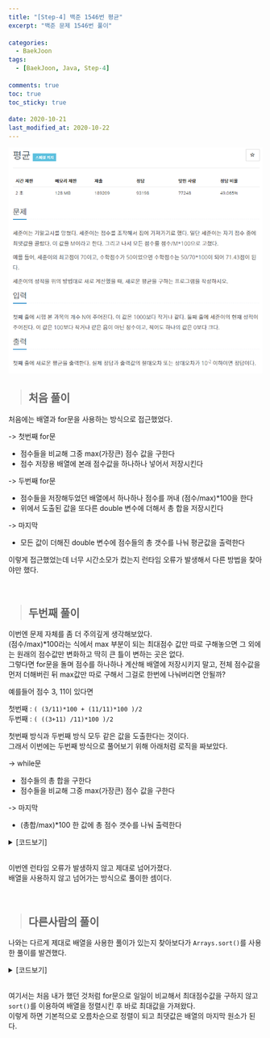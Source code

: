 ```yaml
---
title: "[Step-4] 백준 1546번 평균"
excerpt: "백준 문제 1546번 풀이"

categories:
  - BaekJoon
tags:
  - [BaekJoon, Java, Step-4]

comments: true
toc: true
toc_sticky: true

date: 2020-10-21
last_modified_at: 2020-10-22
---
```


<p align="center">
  <img width="calc(100% - #{$right-sidebar-width-narrow})" height="auto" src="/assets/images/baekjoon/1546.PNG">
</p>

> ## 처음 풀이

처음에는 배열과 for문을 사용하는 방식으로 접근했었다.

-> 첫번째 for문

- 점수들을 비교해 그중 max(가장큰) 점수 값을 구한다
- 점수 저장용 배열에 본래 점수값을 하나하나 넣어서 저장시킨다

-> 두번째 for문

- 점수들을 저장해두었던 배열에서 하나하나 점수를 꺼내 (점수/max)\*100을 한다
- 위에서 도출된 값을 또다른 double 변수에 더해서 총 합을 저장시킨다

-> 마지막

- 모든 값이 더해진 double 변수에 점수들의 총 갯수를 나눠 평균값을 출력한다

이렇게 접근했었는데 너무 시간소모가 컸는지 런타임 오류가 발생해서 다른 방법을 찾아야만 했다.

<br>

> ## 두번째 풀이

이번엔 문제 자체를 좀 더 주의깊게 생각해보았다.  
(점수/max)\*100라는 식에서 max 부분이 되는 최대점수 값만 따로 구해놓으면 그 외에는 원래의 점수값만 변화하고 딱히 큰 틀이 변하는 곳은 없다.  
그렇다면 for문을 돌며 점수를 하나하나 계산해 배열에 저장시키지 말고, 전체 점수값을 먼저 더해버린 뒤 max값만 따로 구해서 그걸로 한번에 나눠버리면 안될까?

예를들어 점수 3, 11이 있다면

첫번째 : `( (3/11)*100 + (11/11)*100 )/2`  
두번째 : `( ((3+11) /11)*100 )/2`

첫번째 방식과 두번째 방식 모두 같은 값을 도출한다는 것이다.  
그래서 이번에는 두번째 방식으로 풀어보기 위해 아래처럼 로직을 짜보았다.

-> while문

- 점수들의 총 합을 구한다
- 점수들을 비교해 그중 max(가장큰) 점수 값을 구한다

-> 마지막

- (총합/max)\*100 한 값에 총 점수 갯수를 나눠 출력한다

<details class="no-arrow" markdown="1">
<summary>[코드보기]</summary>

```java
import java.util.StringTokenizer;
import java.io.BufferedReader;
import java.io.InputStreamReader;
import java.io.IOException;

public class Main {
	public static void main(String[] args) throws IOException {

		BufferedReader br = new BufferedReader(new InputStreamReader(System.in));

                int max = 0;
		double all = 0;
                int n = Integer.parseInt(br.readLine());
		StringTokenizer st = new StringTokenizer(br.readLine());

		while(st.hasMoreTokens()) {
			int score = Integer.parseInt(st.nextToken());
			all += score;
			if (score > max) {
				max = score;
			}
		}

		System.out.print((all/max*100)/n);
	}
}

```

<p align="center">
  <img width="calc(100% - #{$right-sidebar-width-narrow})" height="auto" src="/assets/images/baekjoon/1546-correct.PNG">
</p>

</details>

<br>

이번엔 런타임 오류가 발생하지 않고 제대로 넘어가졌다.  
배열을 사용하지 않고 넘어가는 방식으로 풀이한 셈이다.

<br>

> ## 다른사람의 풀이

나와는 다르게 제대로 배열을 사용한 풀이가 있는지 찾아보다가 `Arrays.sort()`를 사용한 풀이를 발견했다.

<details class="no-arrow" markdown="1">
<summary>[코드보기]</summary>

```java

import java.util.Arrays;
import java.io.BufferedReader;
import java.io.InputStreamReader;
import java.io.IOException;
import java.util.StringTokenizer;

public class Main {
	public static void main(String[] args) throws IOException {

		BufferedReader br = new BufferedReader(new InputStreamReader(System.in));

		double arr[] = new double[Integer.parseInt(br.readLine())];

		StringTokenizer st = new StringTokenizer(br.readLine()," ");

		for(int i = 0; i < arr.length; i++) {
			arr[i] = Double.parseDouble(st.nextToken());
		}

		double sum = 0;
		Arrays.sort(arr);

		for(int i = 0; i < arr.length; i++) {
			sum += ((arr[i] / arr[arr.length - 1]) * 100);
		}
		System.out.print(sum / arr.length);
	}
}



```

<p align="center">
<a href="https://st-lab.tistory.com/47" target="_blank">[원글 보러가기]</a>
</p>

</details>

<br>

여기서는 처음 내가 했던 것처럼 for문으로 일일이 비교해서 최대점수값을 구하지 않고 `sort()`를 이용하여 배열을 정렬시킨 후 바로 최대값을 가져왔다.  
이렇게 하면 기본적으로 오름차순으로 정렬이 되고 최댓값은 배열의 마지막 원소가 된다.
